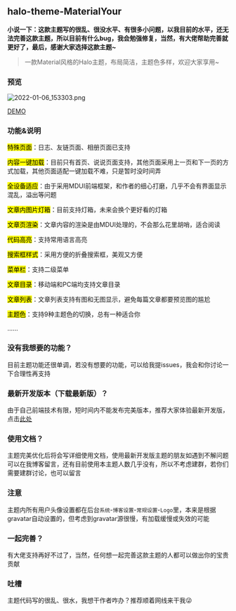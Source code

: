 ## halo-theme-MaterialYour

**小说一下：这款主题写的很乱、很没水平、有很多小问题，以我目前的水平，还无法完善这款主题，所以目前有什么bug，我会勉强修复，当然，有大佬帮助完善就更好了，最后，感谢大家选择这款主题~**

> 一款Material风格的Halo主题，布局简洁，主题色多样，欢迎大家享用~

### 预览

![2022-01-06_153303.png](https://img.dnxrzl.com/2022/01/06/970a82b869c5f.png)

[DEMO](http://demo.dnxrzl.com/)

### 功能&说明
<mark>特殊页面</mark>：日志、友链页面、相册页面已支持

<mark>内容一键加载</mark>：目前只有首页、说说页面支持，其他页面采用上一页和下一页的方式加载，其他页面适配一键加载不难，只是暂时没时间弄

<mark>全设备适应</mark>：由于采用MDUI前端框架，和作者的细心打磨，几乎不会有界面显示混乱，溢出等问题

<mark>文章内图片灯箱</mark>：目前支持灯箱，未来会换个更好看的灯箱

<mark>文章页渲染</mark>：文章内容的渲染是由MDUI处理的，不会那么花里胡哨，适合阅读

<mark>代码高亮</mark>：支持常用语言高亮

<mark>搜索框样式</mark>：采用方便的折叠搜索框，美观又方便

<mark>菜单栏</mark>：支持二级菜单

<mark>文章目录</mark>：移动端和PC端均支持文章目录

<mark>文章列表</mark>：文章列表支持有图和无图显示，避免每篇文章都要预览图的尴尬

<mark>主题色</mark>：支持9种主题色的切换，总有一种适合你

...... 

### 没有我想要的功能？
目前主题功能还很单调，若没有想要的功能，可以给我提issues，我会和你讨论一下合理性再支持

### 最新开发版本（下载最新版）？
由于自己前端技术有限，短时间内不能发布完美版本，推荐大家体验最新开发版，点击[此处](https://github.com/daifiyum/halo-theme-MaterialYour/archive/refs/heads/master.zip)

### 使用文档？

主题完美优化后将会写详细使用文档，使用最新开发版主题的朋友如遇到不解问题可以在我博客留言，还有目前使用本主题人数几乎没有，所以不考虑建群，若你们需要建群讨论，也可以留言

### 注意

主题内所有用户头像设置都在后台`系统`-`博客设置`-`常规设置`-`Logo`里，本来是根据gravatar自动设置的，但考虑到gravatar源很慢，有加载缓慢或失效的可能

### 一起完善？

有大佬支持再好不过了，当然，任何想一起完善这款主题的人都可以做出你的宝贵贡献

### 吐槽

主题代码写的很乱、很水，我想干作者咋办？推荐顺着网线来干我😜



